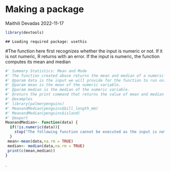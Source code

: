Making a package
================
Maithili Devadas
2022-11-17

``` r
library(devtools)
```

    ## Loading required package: usethis

\#The function here first recognizes whether the input is numeric or
not. If it is not numeric, R returns with an error. If the input is
numeric, the function computes its mean and median

``` r
#' Summary Statistics: Mean and Mode
#' The function created above returns the mean and median of a numeric variable to the user.
#' @param data is the input we will provide for the function to run on. 
#' @param mean is the mean of the numeric variable.
#' @param median is the median of the numeric variable.
#' @return the print command that returns the value of mean and median for the chosen numeric #' variable or if the input is not numeric, it will return an error as defined.
#' @examples
#' library(palmerpenguins)
#' MeanandMedian(penguins$bill_length_mm)
#' MeanandMedian(penguins$island)
#' @export
MeanandMedian<- function(data) {
  if(!is.numeric(data)){
    stop("The following function cannot be executed as the input is not numeric")
  }
 mean<-mean(data,na.rm = TRUE)
 median<- median(data,na.rm = TRUE)
 print(c(mean,median))
}
```

.
